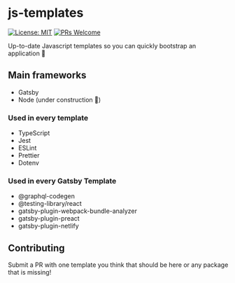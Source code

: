 # js-templates

[![License: MIT](https://img.shields.io/badge/License-MIT-yellow.svg)](https://opensource.org/licenses/MIT)
[![PRs Welcome](https://img.shields.io/badge/PRs-welcome-brightgreen.svg)](http://makeapullrequest.com)

Up-to-date Javascript templates so you can quickly bootstrap an application 🚀

## Main frameworks

- Gatsby
- Node (under construction 👷)

### Used in every template

- TypeScript
- Jest
- ESLint
- Prettier
- Dotenv

### Used in every Gatsby Template

- @graphql-codegen
- @testing-library/react
- gatsby-plugin-webpack-bundle-analyzer
- gatsby-plugin-preact
- gatsby-plugin-netlify

## Contributing

Submit a PR with one template you think that should be here or any package that is missing!
